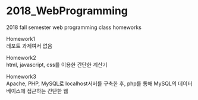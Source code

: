 # 2018_WebProgramming
2018 fall semester web programming class homeworks

Homework1<br>
레포트 과제여서 없음

Homework2<br>
html, javascript, css를 이용한 간단한 계산기

Homework3<br>
Apache, PHP, MySQL로 localhost서버를 구축한 후, php를 통해 MySQL의 데이터베이스에 접근하는 간단한 웹 

